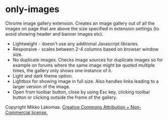 # only-images
Chrome image gallery extension. Creates an image gallery out of all the images on page that are above the size specified in extension settings (to avoid showing header and banner images etc).

* Lightweight - doesn't use any additional Javascript libraries.
* Responsive - scales between 2-4 columns based on browser window size.
* No duplicate images. Checks image sources for duplicate images so for example on forums where the same image might be quoted multiple times, the gallery only shows one instance of it.
* Light and dark theme option.
* Lightbox for showing image in full size. Also handles links leading to a larger version of the image.
* Open from toolbar button, close by using Esc key, clicking toolbar button or clicking outside the frame of the gallery.

Copyright Mikko Lakomaa. [Creative Commons Attribution + Non-Commercial license.](http://creativecommons.org/licenses/by-nc/4.0/)